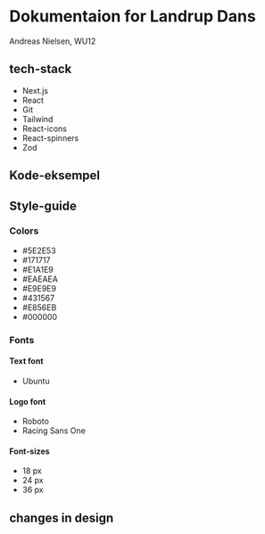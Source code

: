 # Dokumentaion for Landrup Dans
Andreas Nielsen, WU12

## tech-stack
* Next.js
* React
* Git
* Tailwind
* React-icons
* React-spinners
* Zod

## Kode-eksempel

## Style-guide
### Colors
* #5E2E53
* #171717
* #E1A1E9
* #EAEAEA
* #E9E9E9
* #431567
* #E856EB
* #000000

### Fonts
 #### Text font
 * Ubuntu
 #### Logo font
 * Roboto
 * Racing Sans One
 #### Font-sizes
* 18 px
* 24 px
* 36 px

## changes in design

